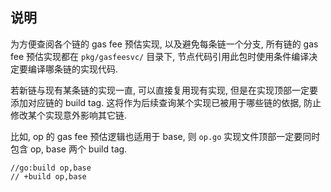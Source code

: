 ## 说明

为方便查阅各个链的 gas fee 预估实现, 以及避免每条链一个分支, 所有链的 gas fee 预估实现都在 `pkg/gasfeesvc/` 目录下, 节点代码引用此包时使用条件编译决定要编译哪条链的实现代码.

若新链与现有某条链的实现一直, 可以直接复用现有实现, 但是在实现顶部一定要添加对应链的 build tag. 这将作为后续查询某个实现已被用于哪些链的依据, 防止修改某个实现意外影响其它链.

比如, op 的 gas fee 预估逻辑也适用于 base, 则 `op.go` 实现文件顶部一定要同时包含 op, base 两个 build tag.

```
//go:build op,base
// +build op,base
```
